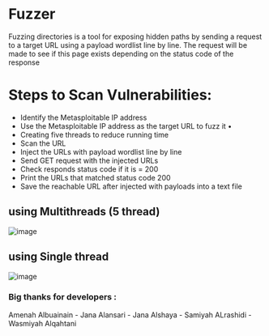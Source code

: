 # Fuzzer
Fuzzing directories is a tool for exposing hidden paths by sending a request to a target URL using a payload wordlist line by line. The request will be made to see if this page exists depending on the status code of the response

# Steps to Scan Vulnerabilities: 
- Identify the Metasploitable IP address 
- Use the Metasploitable IP address as the target URL to fuzz it •
- Creating five threads to reduce running time 
- Scan the URL 
- Inject the URLs with payload wordlist line by line 
- Send GET request with the injected URLs 
- Check responds status code if it is = 200 
- Print the URLs that matched status code 200 
- Save the reachable URL after injected with payloads into a text file

## using Multithreads (5 thread) 
![image](https://user-images.githubusercontent.com/56893695/148609149-6f6ef922-4f5e-414f-b530-d5a09e929559.png)

## using Single thread
![image](https://user-images.githubusercontent.com/56893695/148609155-f949a3df-9ebc-437d-9245-b22f482ce3bc.png)

### Big thanks for developers : 
Amenah Albuainain - Jana Alansari - Jana Alshaya - Samiyah ALrashidi - Wasmiyah Alqahtani
